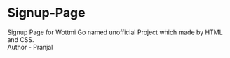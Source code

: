 # Signup-Page
Signup Page for Wottmi Go named unofficial Project which made by HTML and CSS.
<br>
Author - Pranjal
